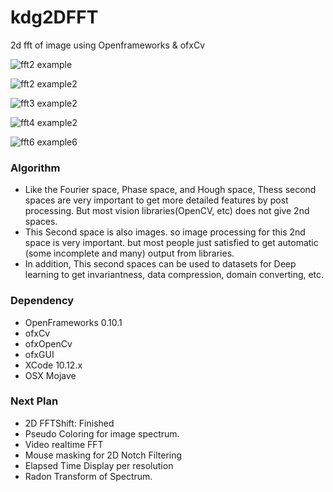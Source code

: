 # kdg2DFFT
2d fft of image using Openframeworks &amp; ofxCv

![fft2 example]( https://github.com/bemoregt/ofx2DFFT/blob/master/fft2.jpg "example")

![fft2 example2]( https://github.com/bemoregt/ofx2DFFT/blob/master/test2.png "example2")

![fft3 example2]( https://github.com/bemoregt/ofx2DFFT/blob/master/test3.png "example3")

![fft4 example2]( https://github.com/bemoregt/ofx2DFFT/blob/master/test4.png "example4")

![fft6 example6]( https://github.com/bemoregt/ofx2DFFT/blob/master/test6.png "example6")

### Algorithm
- Like the Fourier space, Phase space, and Hough space, Thess second spaces are very important to get more detailed features by post processing. But most vision libraries(OpenCV, etc) does not give 2nd spaces.
- This Second space is also images. so image processing for this 2nd space is very important. but most people just satisfied to get automatic (some incomplete and many) output from libraries.
- In addition, This second spaces can be used to datasets for Deep learning to get invariantness, data compression, domain converting, etc.

### Dependency
- OpenFrameworks 0.10.1
- ofxCv
- ofxOpenCv
- ofxGUI
- XCode 10.12.x
- OSX Mojave

### Next Plan
- 2D FFTShift: Finished
- Pseudo Coloring for image spectrum.
- Video realtime FFT
- Mouse masking for 2D Notch Filtering
- Elapsed Time Display per resolution
- Radon Transform of Spectrum.
